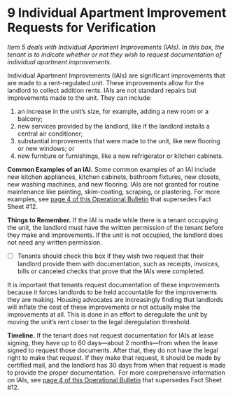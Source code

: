 # 9 Individual Apartment Improvement Requests for Verification
_Item 5 deals with Individual Apartment Improvements (IAIs). In this box, the tenant is to indicate whether or not they wish to request documentation of individual apartment improvements._

Individual Apartment Improvements (IAIs) are significant improvements that are made to a rent-regulated unit. These improvements allow for the landlord to collect addition rents. IAIs are not standard repairs but improvements made to the unit. They can include:

1. an increase in the unit’s size, for example, adding a new room or a balcony;
2. new services provided by the landlord, like if the landlord installs a central air conditioner;
3. substantial improvements that were made to the unit, like new flooring or new windows; or
4. new furniture or furnishings, like a new refrigerator or kitchen cabinets.

**Common Examples of an IAI.** Some common examples of an IAI include new kitchen appliances, kitchen cabinets, bathroom fixtures, new closets, new washing machines, and new flooring. IAIs are not granted for routine maintenance like painting, skim-coating, scraping, or plastering. For more examples, see [page 4 of this Operational Bulletin](http://www.nyshcr.org/Rent/OperationalBulletins/orao20161.pdf) that supersedes Fact Sheet #12.

**Things to Remember.** If the IAI is made while there is a tenant occupying the unit, the landlord must have the written permission of the tenant before they make and improvements. If the unit is not occupied, the landlord does not need any written permission.

- [ ] Tenants should check this box if they wish two request that their landlord provide them with documentation, such as receipts, invoices, bills or canceled checks that prove that the IAIs were completed.

It is important that tenants request documentation of these improvements because it forces landlords to be held accountable for the improvements they are making. Housing advocates are increasingly finding that landlords will inflate the cost of these improvements or not actually make the improvements at all. This is done in an effort to deregulate the unit by moving the unit’s rent closer to the legal deregulation threshold.

**Timeline.** If the tenant does not request documentation for IAIs at lease signing, they have up to 60 days—about 2 months—from when the lease signed to request those documents. After that, they do not have the legal right to make that request. If they make that request, it should be made by certified mail, and the landlord has 30 days from when that request is made to provide the proper documentation.
 For more comprehensive information on IAIs, see [page 4 of this Operational Bulletin](http://www.nyshcr.org/Rent/OperationalBulletins/orao20161.pdf) that supersedes Fact Sheet #12.
